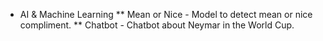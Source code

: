 * AI & Machine Learning
** Mean or Nice - Model to detect mean or nice compliment.
** Chatbot - Chatbot about Neymar in the World Cup.
